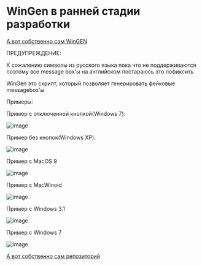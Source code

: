# WinGen в ранней стадии разработки

[А вот собственно сам WinGEN](https://biteapps.github.io/)

ПРЕДУПРЕЖДЕНИЕ:

К сожалению символы из русского языка пока что не поддерживаются
поэтому все message box'ы на английском
постараюсь это пофиксить

WinGen это скрипт, который позволяет генерировать фейковые messagebox'ы

Примеры:

Пример с отключенной кнопкой(Windows 7):

![image](https://github.com/misha99fr/WinGen/assets/83592338/c8f14e91-41ea-47a1-b93b-bb82f2c4bb7c)

Пример без кнопок(Windows XP):

![image](https://github.com/misha99fr/WinGen/assets/83592338/1c3c3633-9a31-4ea5-b046-617d4bef7c6a)


Пример с MacOS 9

![image](https://github.com/misha99fr/WinGen/assets/83592338/20d42f18-6f8d-45f8-a8bb-431e3a27bd3f)

Пример с MacWinoid

![image](https://github.com/misha99fr/WinGen/assets/83592338/e683fb0d-88dd-41d5-8e74-1cf05aa81a8a)


Пример с Windows 3.1

![image](https://github.com/misha99fr/WinGen/assets/83592338/dd0ff95b-4d8b-44e3-b931-73ac5a0b66b1)

Пример с Windows 7

![image](https://github.com/misha99fr/WinGen/assets/83592338/5d0aa725-8b9c-4c7a-8940-b56dd63a32a5)


[А вот собственно сам репозиторий](https://github.com/misha99fr/WinGen)

